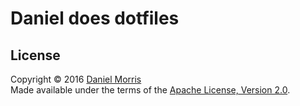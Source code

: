 # Daniel does dotfiles

## License

Copyright © 2016 [Daniel Morris](https://unfun.co)  
Made available under the terms of the [Apache License, Version 2.0](LICENSE.md).
